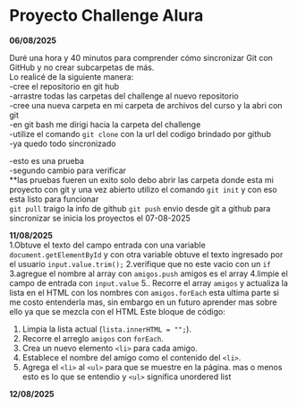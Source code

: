 # Proyecto Challenge Alura

**06/08/2025**

Duré una hora y 40 minutos para comprender cómo sincronizar Git con GitHub y no crear subcarpetas de más.    
Lo realicé de la siguiente manera:  
-cree el repositorio en git hub     
-arrastre todas las carpetas del challenge al nuevo repositorio     
-cree una nueva carpeta en mi carpeta de archivos del curso y la abri con git     
-en git bash me dirigi hacia la carpeta del challenge    
-utilize el comando `git clone` con la url del codigo brindado por github   
-ya quedo todo sincronizado 


-esto es una prueba    
-segundo cambio para verificar    
**las pruebas fueren un exito solo debo abrir las carpeta donde esta mi proyecto con git y una vez abierto utilizo el comando `git init` y con eso esta listo para funcionar   
`git pull` traigo la info de github
`git push` envio desde git a github para sincronizar 
se inicia los proyectos el 07-08-2025

**11/08/2025**         
1.Obtuve el texto del campo entrada con una variable `document.getElementById` y con otra variable  obtuve el texto ingresado por el usuario `input.value.trim();`
2.verifique que no este vacio con un `if` 
3.agregue el nombre al array con `amigos.push` amigos es el array 
4.limpie el campo de entrada con `input.value`
5.. Recorre el array `amigos` y actualiza la lista en el HTML con los nombres 
con `amigos.forEach` esta ultima parte si me costo entenderla mas, sin embargo en un futuro aprender mas sobre ello ya que se mezcla con el HTML 
Este bloque de código:
1. Limpia la lista actual (`lista.innerHTML = "";`).
2. Recorre el arreglo `amigos` con `forEach`.
3. Crea un nuevo elemento `<li>` para cada amigo.
4. Establece el nombre del amigo como el contenido del `<li>`.
5. Agrega el `<li>` al `<ul>` para que se muestre en la página.
mas o menos esto es lo que se entendio y `<ul>` significa unordered list


**12/08/2025**   
